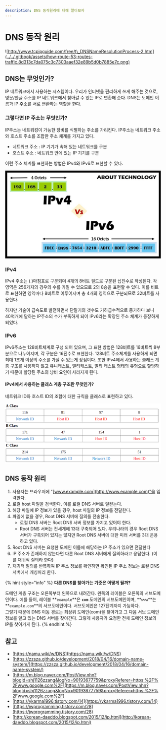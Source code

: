 ```yaml
---
description: DNS 동작원리에 대해 알아보자
---
```


# DNS 동작 원리

![http://www.tcpipguide.com/free/t\_DNSNameResolutionProcess-2.htm](../../.gitbook/assets/how-route-53-routes-traffic.8d313c7da075c3c7303aaef32e89b5d0b7885e7c.png)

## DNS는 무엇인가?

IP 네트워크에서 사용하는 시스템이다. 우리가 인터넷을 편리하게 쓰게 해주는 것으로, 영문/한글 주소를 IP 네트워크에서 찾아갈 수 있는 IP로 변환해 준다. DNS는 도메인 이름과 IP 주소를 서로 변환하는 역할을 한다.

### 그렇다면 IP 주소는 무엇인가?

IP주소는 네트워킹이 가능한 장비를 식별하는 주소를 가리킨다. IP주소는 네트워크 주소와 호스트 주소를 조합한 주소 체계를 가지고 있다.

* 네트워크 주소 : IP 기기가 속해 있는 네트워크를 구분
* 호스트 주소 : 네트워크 안에 있는 IP 기기를 구분

이런 주소 체계를 표현하는 방법은 IPv4와 IPv6로 표현할 수 있다.

![](../../.gitbook/assets/maxresdefault%20%282%29.jpg)

### IPv4

IPv4 주소는 \(.\)마침표로 구분되며 4개의 8비트 필드로 구분된 십진수로 작성된다. 각 영역은 256가지의 경우의 수를 가질 수 있으므로 2의 8승을 표현할 수 있다. 이를 비트로 표현하면 영역마다 8비트로 이루어지며 총 4개의 영역으로 구분되므로 32비트를 사용한다.

하지만 기술이 급속도로 발전하면서 단말기의 갯수도 기하급수적으로 증가하다 보니 40억개에 달하는 IP주소의 수가 부족하게 되어 IPv6라는 확장된 주소 체계가 등장하게 되었다.

### IPv6

IPv6주소는 128비트체계로 구성 되어 있으며, 그 표현 방법은 128비트를 16비트씩 8부분으로 나누어지며, 각 구분은 16진수로 표현한다. 128비트 주소체계를 사용하게 되면 최대 1조개 이상의 주소를 가질 수 있는게 장점이다. 또한 IPv4에서 사용하는 클래스 계층 구조를 사용하지 않고 유니캐스트, 멀티캐스트, 멀티 캐스트 형태의 유형으로 할당하기 때문에 할당된 주소의 낭비 요인이 사라지게 된다.

#### IPv4에서 사용하는 클래스 계층 구조란 무엇인가?

네트워크 ID와 호스트 ID의 조합에 대한 규칙을 클래스로 표현하고 있다.

![](../../.gitbook/assets/ip-.png)

## DNS 동작 원리

1. 사용자는 브라우저에 "[www.example.com](http://www.example.com)"을 입력한다.
2. 로컬 host 파일을 검색한다. 이를 로컬 DNS 서버로 일컫는다.
3. 해당 파일에 IP 정보가 있을 경우, host 파일의 IP 정보를 전달한다.
4. 파일에 없을 경우, Root DNS 서버에 질의를 전송한다.
   * 로컬 DNS 서버는 Root DNS 서버 정보를 가지고 있어야 한다.
   * Root DNS 서버는 전세계에 13대 구축되어 있다. 우리나라의 경우 Root DNS 서버가 구축되어 있지는 않지만 Root DNS 서버에 대한 미러 서버를 3대 운용하고 있다.
5. Root DNS 서버는 요청한 도메인 이름에 해당하는 IP 주소가 있으면 전달한다
6. IP 주소가 존재하지 않는다면 다른 Root DNS 서버에게 질의하라고 응답한다. \(이를 재귀적 질의라 한다\)
7. 재귀적 질의를 반복하여 IP 주소 정보를 확인하면 확인된 IP 주소 정보는 로컬 DNS 서버에서 캐싱처리 한다.

{% hint style="info" %}
**다른 DNS를 찾아가는 기준은 어떻게 될까?**  
  
도메인 계층 구조는 오른쪽부터 왼쪽으로 내려간다. 왼쪽의 레이블은 오른쪽의 서브도메인이다.  예를 들어, 레이블 **`example`**은 **`com`** 도메인의 서브도메인이며, **`www`**는 **`example.com`**의 서브도메인이다. 서브도메인은 127단계까지 가능하다.   
그렇기 때문에 DNS 이동 경로는 최상위 도메인\(com\)을 찾아가고 그 다음 서브 도메인 정보를 알고 있는 DNS 서버를 찾아간다. 그렇게 사용자가 요청한 전체 도메인 정보의 IP를 찾아가게 된다. 
{% endhint %}

## 참고

* [https://namu.wiki/w/DNS](https://namu.wiki/w/DNS)
* [https://zzsza.github.io/development/2018/04/16/domain-name-system/](https://zzsza.github.io/development/2018/04/16/domain-name-system/)
* [https://m.blog.naver.com/PostView.nhn?blogId=shj1126zzang&logNo=90193677759&proxyReferer=https:%2F%2Fwww.google.com%2F](https://m.blog.naver.com/PostView.nhn?blogId=shj1126zzang&logNo=90193677759&proxyReferer=https:%2F%2Fwww.google.com%2F)
* [https://ykarma1996.tistory.com/14](https://ykarma1996.tistory.com/14)
* [https://jwprogramming.tistory.com/28](https://jwprogramming.tistory.com/28)
* [http://korean-daeddo.blogspot.com/2015/12/ip.html](http://korean-daeddo.blogspot.com/2015/12/ip.html)

